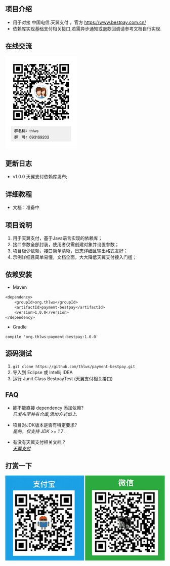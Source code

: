 ## 项目介绍
- 用于对接 中国电信.天翼支付 ，官方 https://www.bestpay.com.cn/
- 依赖库实现基础支付相关接口,若需异步通知或退款回调请参考文档自行实现.

## 在线交流
![](imgs/thlws_qq.png)

## 更新日志
- v1.0.0 天翼支付依赖库发布;



## 详细教程
- 文档：准备中

## 项目说明
1. 用于天翼支付，基于Java语言实现的依赖库；
2. 接口参数全部封装，使用者仅需创建对象并设置参数；
3. 项目极少依赖，接口简单清晰，日志详细且输出格式友好；
4. 示例详细且简单易懂，文档全面，大大降低天翼支付接入门槛；

## 依赖安装
- Maven
```
<dependency>
    <groupId>org.thlws</groupId>
    <artifactId>payment-bestpay</artifactId>
    <version>1.0.0</version>
</dependency>
```
- Gradle
```
compile 'org.thlws:payment-bestpay:1.0.0'
```

## 源码测试
1. ```git clone https://github.com/thlws/payment-bestpay.git```
2. 导入到 Eclipse 或 Intellij IDEA
3. 运行 Junit Class BestpayTest (天翼支付相关接口)


## FAQ
- 能不能直接 dependency 添加依赖?<br>
_已发布至共有仓库,添加方式如上._

- 项目对JDK版本是否有特定要求?<br>
_是的，仅支持 JDK >= 1.7 ._

- 有没有天翼支付相关文档？<br>
_[天翼支付](https://gitee.com/thlws/payment-bestpay/raw/master/docs/%E7%94%B5%E4%BF%A1%E7%BF%BC%E6%94%AF%E4%BB%98.pdf)_ <br>


## 打赏一下
![](imgs/award.png)
